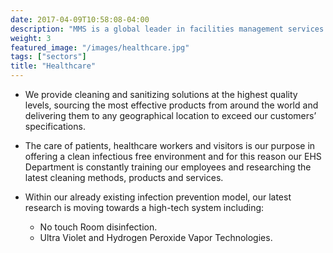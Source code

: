 ```yaml
---
date: 2017-04-09T10:58:08-04:00
description: "MMS is a global leader in facilities management services in the Healthcare sector"
weight: 3
featured_image: "/images/healthcare.jpg"
tags: ["sectors"]
title: "Healthcare"
---
```

- We provide cleaning and sanitizing solutions at the highest quality levels, sourcing the most effective products from around the world and delivering them to any geographical location to exceed our customers’ specifications.

- The care of patients, healthcare workers and visitors is our purpose in offering a clean infectious free environment and for this reason our EHS Department is constantly training our employees and researching the latest cleaning methods, products and services.

- Within our already existing infection prevention model, our latest research is moving towards a high-tech system including:
    - No touch Room disinfection.
    - Ultra Violet and Hydrogen Peroxide Vapor Technologies.
